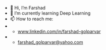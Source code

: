 - 👋 Hi, I’m Farshad
- 🌱 I’m currently learning Deep Learning
- 📫 How to reach me:
- - www.linkedin.com/in/farshad-golparvar
- - farshad_golparvar@yahoo.com


<!---
FarshadGolparvar/FarshadGolparvar is a ✨ special ✨ repository because its `README.md` (this file) appears on your GitHub profile.
You can click the Preview link to take a look at your changes.
--->
